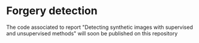 # Forgery detection

The code associated to report "Detecting synthetic images with supervised and unsupervised methods" will soon be published on this repository
